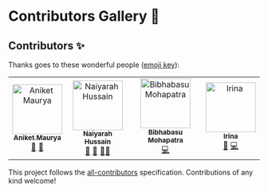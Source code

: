 # Contributors Gallery 💜

## Contributors ✨

Thanks goes to these wonderful people ([emoji key](https://allcontributors.org/docs/en/emoji-key)):

<!-- ALL-CONTRIBUTORS-LIST:START - Do not remove or modify this section -->
<!-- prettier-ignore-start -->
<!-- markdownlint-disable -->
<table>
  <tbody>
    <tr>
      <td align="center"><a href="http://aniketmaurya.com"><img src="https://avatars.githubusercontent.com/u/21018714?v=4?s=100" width="100px;" alt="Aniket Maurya"/><br /><sub><b>Aniket Maurya</b></sub></a><br /><a href="https://github.com/Lightning-AI-Dev/Awesome-Lightning/commits?author=aniketmaurya" title="Documentation">📖</a> <a href="#maintenance-aniketmaurya" title="Maintenance">🚧</a></td>
      <td align="center"><a href="https://www.linkedin.com/in/naiyarah"><img src="https://avatars.githubusercontent.com/u/5947670?v=4?s=100" width="100px;" alt="Naiyarah Hussain"/><br /><sub><b>Naiyarah Hussain</b></sub></a><br /><a href="#maintenance-naisofly" title="Maintenance">🚧</a> <a href="#projectManagement-naisofly" title="Project Management">📆</a> <a href="#mentoring-naisofly" title="Mentoring">🧑‍🏫</a></td>
      <td align="center"><a href="https://github.com/bibhabasumohapatra"><img src="https://avatars.githubusercontent.com/u/68384968?v=4?s=100" width="100px;" alt="Bibhabasu Mohapatra"/><br /><sub><b>Bibhabasu Mohapatra</b></sub></a><br /><a href="https://github.com/Lightning-AI-Dev/Awesome-Lightning/commits?author=bibhabasumohapatra" title="Code">💻</a></td>
      <td align="center"><a href="https://github.com/KogayIrina"><img src="https://avatars.githubusercontent.com/u/63745301?v=4?s=100" width="100px;" alt="Irina"/><br /><sub><b>Irina</b></sub></a><br /><a href="https://github.com/Lightning-AI-Dev/Awesome-Lightning/commits?author=KogayIrina" title="Documentation">📖</a> <a href="https://github.com/Lightning-AI-Dev/Awesome-Lightning/commits?author=KogayIrina" title="Code">💻</a></td>
    </tr>
  </tbody>
</table>

<!-- markdownlint-restore -->
<!-- prettier-ignore-end -->

<!-- ALL-CONTRIBUTORS-LIST:END -->

This project follows the [all-contributors](https://github.com/all-contributors/all-contributors) specification. Contributions of any kind welcome!

